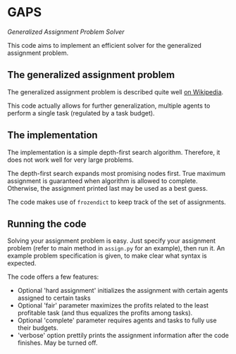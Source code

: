 # GAPS

_Generalized Assignment Problem Solver_

This code aims to implement an efficient solver for the generalized assignment problem.

## The generalized assignment problem

The generalized assignment problem is described quite well [on Wikipedia](https://en.wikipedia.org/wiki/Generalized_assignment_problem).

This code actually allows for further generalization, multiple agents to perform a single task (regulated by a task budget).

## The implementation

The implementation is a simple depth-first search algorithm. Therefore, it does not work well for very large problems.

The depth-first search expands most promising nodes first. True maximum assignment is guaranteed when algorithm is allowed to complete. Otherwise, the assignment printed last may be used as a best guess.

The code makes use of `frozendict` to keep track of the set of assignments.

## Running the code

Solving your assignment problem is easy. Just specify your assignment problem (refer to main method in `assign.py` for an example), then run it. An example problem specification is given, to make clear what syntax is expected.

The code offers a few features:
* Optional 'hard assignment' initializes the assignment with certain agents assigned to certain tasks
* Optional 'fair' parameter maximizes the profits related to the least profitable task (and thus equalizes the profits among tasks).
* Optional 'complete' parameter requires agents and tasks to fully use their budgets.
* 'verbose' option prettily prints the assignment information after the code finishes. May be turned off.
